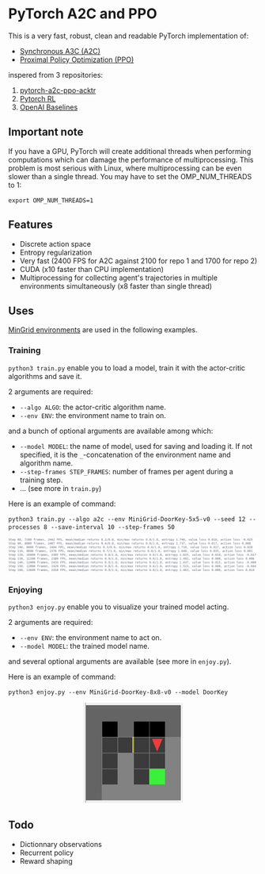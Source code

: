 # PyTorch A2C and PPO

This is a very fast, robust, clean and readable PyTorch implementation of:

- [Synchronous A3C (A2C)](https://arxiv.org/pdf/1602.01783.pdf)
- [Proximal Policy Optimization (PPO)](https://arxiv.org/pdf/1707.06347.pdf)

inspered from 3 repositories:

1. [pytorch-a2c-ppo-acktr](https://github.com/ikostrikov/pytorch-a2c-ppo-acktr)
2. [Pytorch RL](https://github.com/Khrylx/PyTorch-RL)
3. [OpenAI Baselines](https://github.com/openai/baselines)

## Important note

If you have a GPU, PyTorch will create additional threads when performing computations which can damage the performance of multiprocessing. This problem is most serious with Linux, where multiprocessing can be even slower than a single thread. You may have to set the OMP_NUM_THREADS to 1:

```
export OMP_NUM_THREADS=1
```

## Features

- Discrete action space
- Entropy regularization
- Very fast (2400 FPS for A2C against 2100 for repo 1 and 1700 for repo 2)
- CUDA (x10 faster than CPU implementation)
- Multiprocessing for collecting agent's trajectories in multiple environments simultaneously (x8 faster than single thread)

## Uses

[MinGrid environments](https://github.com/maximecb/gym-minigrid) are used in the following examples.

### Training

`python3 train.py` enable you to load a model, train it with the actor-critic algorithms and save it.

2 arguments are required:
- `--algo ALGO`: the actor-critic algorithm name.
- `--env ENV`: the environment name to train on.

and a bunch of optional arguments are available among which:
- `--model MODEL`: the name of model, used for saving and loading it. If not specified, it is the `_`-concatenation of the environment name and algorithm name.
- `--step-frames STEP_FRAMES`: number of frames per agent during a training step.
- ... (see more in `train.py`)

Here is an example of command:
```
python3 train.py --algo a2c --env MiniGrid-DoorKey-5x5-v0 --seed 12 --processes 8 --save-interval 10 --step-frames 50
```

<p align="center"><img src="README-images/train-log.png"></p>

### Enjoying

`python3 enjoy.py` enable you to visualize your trained model acting.

2 arguments are required:
- `--env ENV`: the environment name to act on.
- `--model MODEL`: the trained model name.

and several optional arguments are available (see more in `enjoy.py`).

Here is an example of command:
```
python3 enjoy.py --env MiniGrid-DoorKey-8x8-v0 --model DoorKey
```

<p align="center"><img src="README-images/enjoy-doorkey.gif"></p>

## Todo

- Dictionnary observations
- Recurrent policy
- Reward shaping